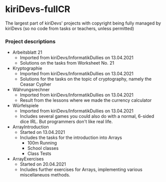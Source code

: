 # kiriDevs-fullCR
The largest part of kiriDevs' projects with copyright being fully managed by kiriDevs (so no code from tasks or teachers, unless permitted)

### Project descriptions
- Arbeitsblatt 21
  - Imported from kiriDevs/InformatikDullies on 13.04.2021
  - Solutions on the tasks from Worksheet No. 21
- Kryptographie
  - Imported from kiriDevs/InformatikDullies on 13.04.2021
  - Solutions for the tasks on the topic of cryptography, namely the Ceasar Cypher
- Währungsrechner
  - Imported from kiriDevs/InformatikDullies on 13.04.2021
  - Result from the lessons where we made the currency calculator
- Würfelspiele
  - Imported from kiriDevs/InformatikDullies on 13.04.2021
  - Includes several games you could also do with a normal, 6-sided dice IRL. But programmers don't like real life.
- ArrayIntroduction
  - Started on 13.04.2021
  - Includes the tasks for the introduction into Arrays
    - 100m Running
    - School classes
    - Class Tests
- ArrayExercises
  - Started on 20.04.2021
  - Includes further exercises for Arrays, implementing various miscellaneuos methods.
